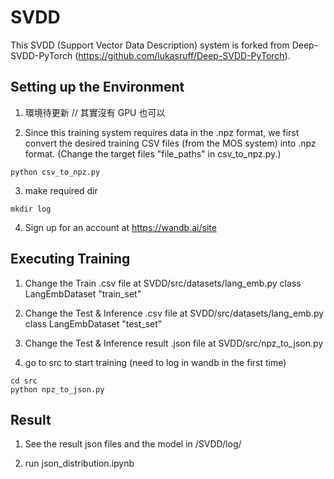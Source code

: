# SVDD

This SVDD (Support Vector Data Description) system is forked from Deep-SVDD-PyTorch (https://github.com/lukasruff/Deep-SVDD-PyTorch).

## Setting up the Environment

1. 環境待更新 // 其實沒有 GPU 也可以

2. Since this training system requires data in the .npz format, we first convert the desired training CSV files (from the MOS system) into .npz format. (Change the target files "file_paths" in csv_to_npz.py.)

```
python csv_to_npz.py
```

3. make required dir

```
mkdir log
```

4. Sign up for an account at https://wandb.ai/site

## Executing Training

1. Change the Train .csv file at SVDD/src/datasets/lang_emb.py class LangEmbDataset "train_set"

2. Change the Test & Inference .csv file at SVDD/src/datasets/lang_emb.py class LangEmbDataset "test_set"

3. Change the Test & Inference result .json file at SVDD/src/npz_to_json.py

4. go to src to start training (need to log in wandb in the first time)

```
cd src
python npz_to_json.py
```

## Result

1. See the result json files and the model in /SVDD/log/

2. run json_distribution.ipynb
